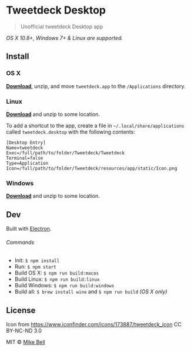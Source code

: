# Tweetdeck Desktop

> Unofficial tweetdeck Desktop app

*OS X 10.8+, Windows 7+ & Linux are supported.*

## Install

### OS X

[**Download**](https://github.com/mikebell/tweetdeck-desktop/releases/latest), unzip, and move `tweetdeck.app` to the `/Applications` directory.

### Linux

[**Download**](https://github.com/mikebell/tweetdeck-desktop/releases/latest) and unzip to some location.

To add a shortcut to the app, create a file in `~/.local/share/applications` called `tweetdeck.desktop` with the following contents:

```
[Desktop Entry]
Name=tweetdeck
Exec=/full/path/to/folder/Tweetdeck/Tweetdeck
Terminal=false
Type=Application
Icon=/full/path/to/folder/Tweetdeck/resources/app/static/Icon.png
```

### Windows

[**Download**](https://github.com/mikebell/tweetdeck-desktop/releases/latest) and unzip to some location.


## Dev

Built with [Electron](http://electron.atom.io).

###### Commands

- Init: `$ npm install`
- Run: `$ npm start`
- Build OS X: `$ npm run build:macos`
- Build Linux: `$ npm run build:linux`
- Build Windows: `$ npm run build:windows`
- Build all: `$ brew install wine` and `$ npm run build` *(OS X only)*

## License

Icon from https://www.iconfinder.com/icons/173887/tweetdeck_icon CC BY-NC-ND 3.0

MIT © [Mike Bell](http://mikebell.io)
